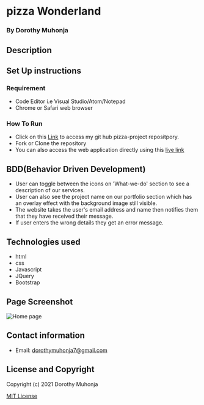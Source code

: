 # pizza Wonderland
### By Dorothy Muhonja

## Description
 
 ## Set Up instructions 
### Requirement
* Code Editor i.e Visual Studio/Atom/Notepad
* Chrome or Safari web browser

### How To Run
* Click on this [Link](https://github.com/dorothymuhonja/pizza-project.git) to access my git hub pizza-project repositpory.
* Fork or Clone the repository
* You can also access the web application directly using this [live link]()

## BDD(Behavior Driven Development)
* User can toggle between the icons on 'What-we-do' section to see a description of our services.
* User can also see the project name on our portfolio section which has an overlay effect with the background image still visible.
* The website takes the user's email address and name then notifies them that they have received their message.
* If user enters the wrong details they get an error message.


## Technologies used
* html
* css
* Javascript
* JQuery
* Bootstrap
 
 ## Page Screenshot
 ![Home page](images/)
 

## Contact information
* Email: dorothymuhonja7@gmail.com

## License and Copyright
Copyright (c) 2021 Dorothy Muhonja

[MIT License](LICENSE)
